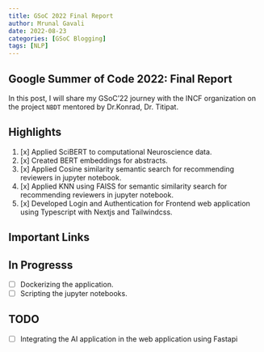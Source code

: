 ```yaml
---
title: GSoC 2022 Final Report 
author: Mrunal Gavali
date: 2022-08-23 
categories: [GSoC Blogging]
tags: [NLP]
---
```


## Google Summer of Code 2022: Final Report
In this post, I will share my GSoC’22 journey with the INCF organization on the project `NBDT` mentored by Dr.Konrad, Dr. Titipat. 

## Highlights

1. [x] Applied SciBERT to computational Neuroscience data.
2. [x] Created BERT embeddings for abstracts.
3. [x] Applied Cosine similarity semantic search for recommending reviewers in jupyter notebook.
4. [x] Applied KNN using FAISS for semantic similarity search for recommending reviewers in jupyter notebook.
5. [x] Developed Login and Authentication for Frontend web application using Typescript with Nextjs and Tailwindcss.

## Important Links


## In Progresss
- [ ] Dockerizing the application.
- [ ] Scripting the jupyter notebooks.

## TODO
- [ ] Integrating the AI application in the web application using Fastapi


